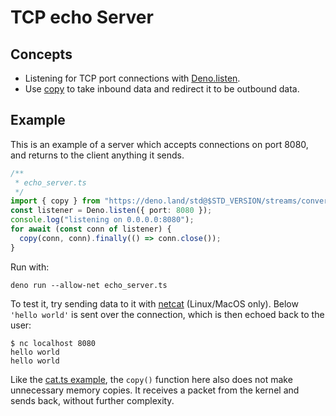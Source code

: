 # TCP echo Server

## Concepts

- Listening for TCP port connections with [Deno.listen](/api?s=Deno.listen).
- Use [copy](/std@$STD_VERSION/streams/conversion.ts?s=copy) to take inbound
  data and redirect it to be outbound data.

## Example

This is an example of a server which accepts connections on port 8080, and
returns to the client anything it sends.

```ts
/**
 * echo_server.ts
 */
import { copy } from "https://deno.land/std@$STD_VERSION/streams/conversion.ts";
const listener = Deno.listen({ port: 8080 });
console.log("listening on 0.0.0.0:8080");
for await (const conn of listener) {
  copy(conn, conn).finally(() => conn.close());
}
```

Run with:

```shell
deno run --allow-net echo_server.ts
```

To test it, try sending data to it with
[netcat](https://en.wikipedia.org/wiki/Netcat) (Linux/MacOS only). Below
`'hello world'` is sent over the connection, which is then echoed back to the
user:

```shell
$ nc localhost 8080
hello world
hello world
```

Like the [cat.ts example](./unix_cat.md), the `copy()` function here also does
not make unnecessary memory copies. It receives a packet from the kernel and
sends back, without further complexity.
